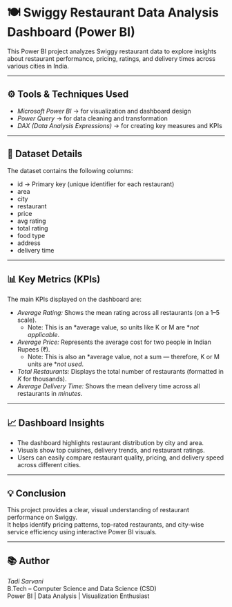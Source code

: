 # 🍽 Swiggy Restaurant Data Analysis Dashboard (Power BI)

This Power BI project analyzes Swiggy restaurant data to explore insights about restaurant performance, pricing, ratings, and delivery times across various cities in India.

---

## ⚙ Tools & Techniques Used
- *Microsoft Power BI* → for visualization and dashboard design  
- *Power Query* → for data cleaning and transformation  
- *DAX (Data Analysis Expressions)* → for creating key measures and KPIs  

---

## 🧾 Dataset Details
The dataset contains the following columns:
- id → Primary key (unique identifier for each restaurant)
- area
- city
- restaurant
- price
- avg rating
- total rating
- food type
- address
- delivery time

---

## 📊 Key Metrics (KPIs)
The main KPIs displayed on the dashboard are:
- *Average Rating:* Shows the mean rating across all restaurants (on a 1–5 scale).  
  - Note: This is an *average value, so units like K or M are **not applicable*.  
- *Average Price:* Represents the average cost for two people in Indian Rupees (₹).  
  - Note: This is also an *average value, not a sum — therefore, K or M units are **not used*.  
- *Total Restaurants:* Displays the total number of restaurants (formatted in *K* for thousands).  
- *Average Delivery Time:* Shows the mean delivery time across all restaurants in *minutes*.

---

## 📈 Dashboard Insights
- The dashboard highlights restaurant distribution by city and area.  
- Visuals show top cuisines, delivery trends, and restaurant ratings.  
- Users can easily compare restaurant quality, pricing, and delivery speed across different cities.  

---

## 💡 Conclusion
This project provides a clear, visual understanding of restaurant performance on Swiggy.  
It helps identify pricing patterns, top-rated restaurants, and city-wise service efficiency using interactive Power BI visuals.

---

## 📚 Author
*Tadi Sarvani*  
B.Tech – Computer Science and Data Science (CSD)  
Power BI | Data Analysis | Visualization Enthusiast
